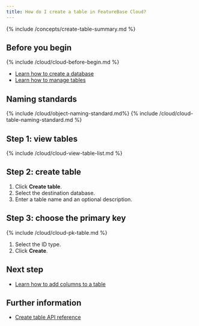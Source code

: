 ```yaml
---
title: How do I create a table in FeatureBase Cloud?
---
```


{% include /concepts/create-table-summary.md %}

## Before you begin

{% include /cloud/cloud-before-begin.md %}
* [Learn how to create a database](/cloud/cloud-databases/cloud-db-create)
* [Learn how to manage tables](/cloud/cloud-tables/cloud-table-manage)

## Naming standards

{% include /cloud/object-naming-standard.md%}
{% include /cloud/cloud-table-naming-standard.md %}

## Step 1: view tables

{% include /cloud/cloud-view-table-list.md %}

## Step 2: create table

1. Click **Create table**.
2. Select the destination database.
3. Enter a table name and an optional description.

## Step 3: choose the primary key

{% include /cloud/cloud-pk-table.md %}

1. Select the ID type.
2. Click **Create**.

## Next step

* [Learn how to add columns to a table](/cloud/cloud-tables/cloud-table-add-column)

## Further information

* [Create table API reference](https://api-docs-featurebase-cloud.redoc.ly/v2#operation/createTable)
